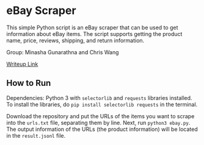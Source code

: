 # eBay Scraper

This simple Python script is an eBay scraper that can be used to get information about eBay items. The script supports getting the product name, price, reviews, shipping, and return information.

Group: Minasha Gunarathna and Chris Wang

[Writeup Link](https://docs.google.com/document/d/1rYdkB31ZbenmGjDe_nBia5T9W353hjuhragX80qiELg/edit?usp=sharing)

## How to Run
Dependencies: Python 3 with `selectorlib` and `requests` libraries installed.
To install the libraries, do `pip install selectorlib requests` in the terminal.

Download the repository and put the URLs of the items you want to scrape into the `urls.txt` file, separating them by line.
Next, run `python3 ebay.py`. The output information of the URLs (the product information) will be located in the `result.jsonl` file.
